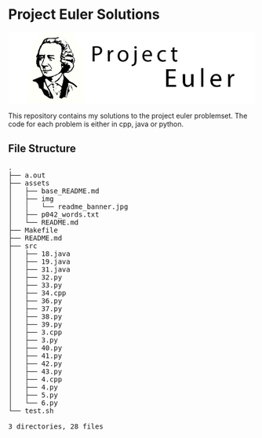 # Project Euler Solutions

![](assets/img/readme_banner.jpg)

This repository contains my solutions to the project euler problemset. The code for each problem is either in cpp, java or python.

## File Structure
<pre>
.
├── a.out
├── assets
│   ├── base_README.md
│   ├── img
│   │   └── readme_banner.jpg
│   ├── p042_words.txt
│   └── README.md
├── Makefile
├── README.md
├── src
│   ├── 18.java
│   ├── 19.java
│   ├── 31.java
│   ├── 32.py
│   ├── 33.py
│   ├── 34.cpp
│   ├── 36.py
│   ├── 37.py
│   ├── 38.py
│   ├── 39.py
│   ├── 3.cpp
│   ├── 3.py
│   ├── 40.py
│   ├── 41.py
│   ├── 42.py
│   ├── 43.py
│   ├── 4.cpp
│   ├── 4.py
│   ├── 5.py
│   └── 6.py
└── test.sh

3 directories, 28 files
</pre>
